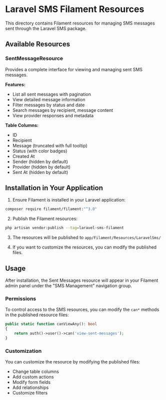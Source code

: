 # Laravel SMS Filament Resources

This directory contains Filament resources for managing SMS messages sent through the Laravel SMS package.

## Available Resources

### SentMessageResource

Provides a complete interface for viewing and managing sent SMS messages.

**Features:**
- List all sent messages with pagination
- View detailed message information
- Filter messages by status and date
- Search messages by recipient, message content
- View provider responses and metadata

**Table Columns:**
- ID
- Recipient
- Message (truncated with full tooltip)
- Status (with color badges)
- Created At
- Sender (hidden by default)
- Provider (hidden by default)  
- Sent At (hidden by default)

## Installation in Your Application

1. Ensure Filament is installed in your Laravel application:
```bash
composer require filament/filament:"^3.0"
```

2. Publish the Filament resources:
```bash
php artisan vendor:publish --tag=laravel-sms-filament
```

3. The resources will be published to `app/Filament/Resources/LaravelSms/`

4. If you want to customize the resources, you can modify the published files.

## Usage

After installation, the Sent Messages resource will appear in your Filament admin panel under the "SMS Management" navigation group.

### Permissions

To control access to the SMS resources, you can modify the `can*` methods in the published resource files:

```php
public static function canViewAny(): bool
{
    return auth()->user()->can('view-sent-messages');
}
```

### Customization

You can customize the resource by modifying the published files:
- Change table columns
- Add custom actions
- Modify form fields
- Add relationships
- Customize filters
